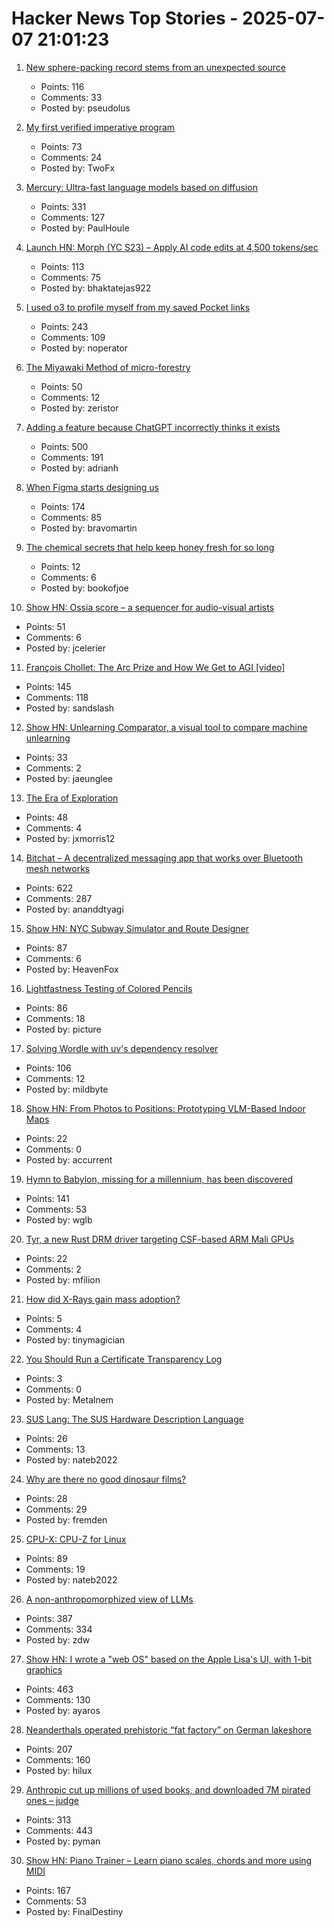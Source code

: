 # Hacker News Top Stories - 2025-07-07 21:01:23

1. [New sphere-packing record stems from an unexpected source](https://www.quantamagazine.org/new-sphere-packing-record-stems-from-an-unexpected-source-20250707/)
   - Points: 116
   - Comments: 33
   - Posted by: pseudolus

2. [My first verified imperative program](https://markushimmel.de/blog/my-first-verified-imperative-program/)
   - Points: 73
   - Comments: 24
   - Posted by: TwoFx

3. [Mercury: Ultra-fast language models based on diffusion](https://arxiv.org/abs/2506.17298)
   - Points: 331
   - Comments: 127
   - Posted by: PaulHoule

4. [Launch HN: Morph (YC S23) – Apply AI code edits at 4,500 tokens/sec](undefined)
   - Points: 113
   - Comments: 75
   - Posted by: bhaktatejas922

5. [I used o3 to profile myself from my saved Pocket links](https://noperator.dev/posts/o3-pocket-profile/)
   - Points: 243
   - Comments: 109
   - Posted by: noperator

6. [The Miyawaki Method of micro-forestry](https://www.futureecologies.net/listen/fe-6-5-the-method)
   - Points: 50
   - Comments: 12
   - Posted by: zeristor

7. [Adding a feature because ChatGPT incorrectly thinks it exists](https://www.holovaty.com/writing/chatgpt-fake-feature/)
   - Points: 500
   - Comments: 191
   - Posted by: adrianh

8. [When Figma starts designing us](https://designsystems.international/ideas/when-figma-starts-designing-us/)
   - Points: 174
   - Comments: 85
   - Posted by: bravomartin

9. [The chemical secrets that help keep honey fresh for so long](https://www.bbc.com/future/article/20250701-the-chemical-secrets-that-help-keep-honey-fresh-for-so-long)
   - Points: 12
   - Comments: 6
   - Posted by: bookofjoe

10. [Show HN: Ossia score – a sequencer for audio-visual artists](https://github.com/ossia/score)
   - Points: 51
   - Comments: 6
   - Posted by: jcelerier

11. [François Chollet: The Arc Prize and How We Get to AGI [video]](https://www.youtube.com/watch?v=5QcCeSsNRks)
   - Points: 145
   - Comments: 118
   - Posted by: sandslash

12. [Show HN: Unlearning Comparator, a visual tool to compare machine unlearning](https://gnueaj.github.io/Machine-Unlearning-Comparator/)
   - Points: 33
   - Comments: 2
   - Posted by: jaeunglee

13. [The Era of Exploration](https://yidingjiang.github.io/blog/post/exploration/)
   - Points: 48
   - Comments: 4
   - Posted by: jxmorris12

14. [Bitchat – A decentralized messaging app that works over Bluetooth mesh networks](https://github.com/jackjackbits/bitchat)
   - Points: 622
   - Comments: 287
   - Posted by: ananddtyagi

15. [Show HN: NYC Subway Simulator and Route Designer](https://buildmytransit.nyc)
   - Points: 87
   - Comments: 6
   - Posted by: HeavenFox

16. [Lightfastness Testing of Colored Pencils](https://sarahrenaeclark.com/lightfast-testing-pencils/)
   - Points: 86
   - Comments: 18
   - Posted by: picture

17. [Solving Wordle with uv's dependency resolver](https://mildbyte.xyz/blog/solving-wordle-with-uv-dependency-resolver/)
   - Points: 106
   - Comments: 12
   - Posted by: mildbyte

18. [Show HN: From Photos to Positions: Prototyping VLM-Based Indoor Maps](https://arjo129.github.io/blog/5-7-2025-From-Photos-To-Positions-Prototyping.html)
   - Points: 22
   - Comments: 0
   - Posted by: accurrent

19. [Hymn to Babylon, missing for a millennium, has been discovered](https://phys.org/news/2025-07-hymn-babylon-millennium.html)
   - Points: 141
   - Comments: 53
   - Posted by: wglb

20. [Tyr, a new Rust DRM driver targeting CSF-based ARM Mali GPUs](https://www.collabora.com/news-and-blog/news-and-events/introducing-tyr-a-new-rust-drm-driver.html)
   - Points: 22
   - Comments: 2
   - Posted by: mfilion

21. [How did X-Rays gain mass adoption?](https://www.aditharun.com/p/how-did-x-rays-gain-mass-adoption)
   - Points: 5
   - Comments: 4
   - Posted by: tinymagician

22. [You Should Run a Certificate Transparency Log](https://words.filippo.io/run-sunlight/)
   - Points: 3
   - Comments: 0
   - Posted by: Metalnem

23. [SUS Lang: The SUS Hardware Description Language](https://sus-lang.org/)
   - Points: 26
   - Comments: 13
   - Posted by: nateb2022

24. [Why are there no good dinosaur films?](https://briannazigler.substack.com/p/why-are-there-no-good-dinosaur-films)
   - Points: 28
   - Comments: 29
   - Posted by: fremden

25. [CPU-X: CPU-Z for Linux](https://thetumultuousunicornofdarkness.github.io/CPU-X/)
   - Points: 89
   - Comments: 19
   - Posted by: nateb2022

26. [A non-anthropomorphized view of LLMs](http://addxorrol.blogspot.com/2025/07/a-non-anthropomorphized-view-of-llms.html)
   - Points: 387
   - Comments: 334
   - Posted by: zdw

27. [Show HN: I wrote a "web OS" based on the Apple Lisa's UI, with 1-bit graphics](https://alpha.lisagui.com/)
   - Points: 463
   - Comments: 130
   - Posted by: ayaros

28. [Neanderthals operated prehistoric “fat factory” on German lakeshore](https://archaeologymag.com/2025/07/neanderthals-operated-fat-factory-125000-years-ago/)
   - Points: 207
   - Comments: 160
   - Posted by: hilux

29. [Anthropic cut up millions of used books, and downloaded 7M pirated ones – judge](https://www.businessinsider.com/anthropic-cut-pirated-millions-used-books-train-claude-copyright-2025-6)
   - Points: 313
   - Comments: 443
   - Posted by: pyman

30. [Show HN: Piano Trainer – Learn piano scales, chords and more using MIDI](https://github.com/ZaneH/piano-trainer)
   - Points: 167
   - Comments: 53
   - Posted by: FinalDestiny

